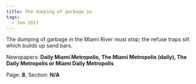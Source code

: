 ```yaml
---  
title: The dumping of garbage in  
tags:  
  - Jan 1917  
---  
```

  
The dumping of garbage in the Miami River must stop; the refuse traps silt which builds up sand bars.  
  
Newspapers: **Daily Miami Metropolis, The Miami Metropolis (daily), The Daily Metropolis or Miami Daily Metropolis**  
  
Page: **8**, Section: **N/A** 
